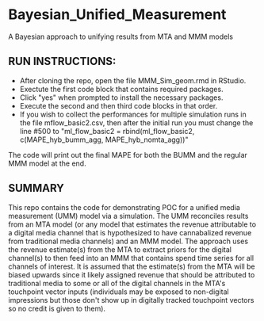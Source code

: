 # Bayesian_Unified_Measurement
A Bayesian approach to unifying results from MTA and MMM models

## RUN INSTRUCTIONS:
- After cloning the repo, open the file MMM_Sim_geom.rmd in RStudio. 
- Exectute the first code block that contains required packages. 
- Click "yes" when prompted to install the necessary packages.
- Execute the second and then third code blocks in that order. 
- If you wish to collect the performances for multiple simulation runs in the file mflow_basic2.csv, then after the initial run you must change the line #500 to "ml_flow_basic2 = rbind(ml_flow_basic2, c(MAPE_hyb_bumm_agg, MAPE_hyb_nomta_agg))"

The code will print out the final MAPE for both the BUMM and the regular MMM model at the end.

## SUMMARY
This repo contains the code for demonstrating POC for a unified media measurement (UMM) model via a simulation. The UMM reconciles results from an MTA model (or any model that estimates the revenue attributable to a digital media channel that is hypothesized to have cannabalized revenue from traditional media channels) and an MMM model.
The approach uses the revenue estimate(s) from the MTA to extract priors for the digital channel(s) to then feed into an MMM that contains spend time series for all channels of interest.
It is assumed that the estimate(s) from the MTA will be biased upwards since it likely assigned revenue that should be attributed to traditional media to some or all of the digital channels in the MTA's touchpoint vector inputs (individuals may be exposed to non-digital impressions but those don't show up in digitally tracked touchpoint vectors so no credit is given to them). 

